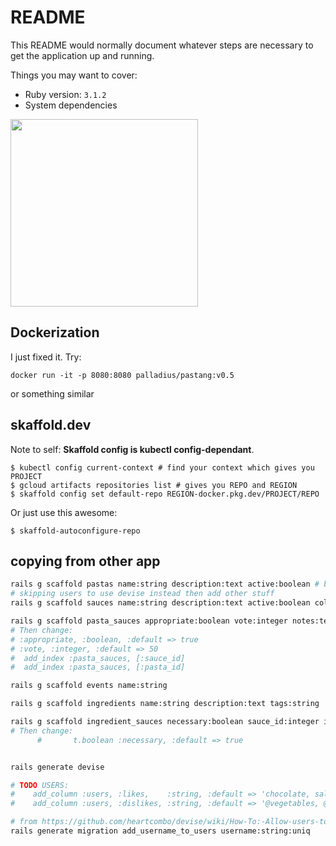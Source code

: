 # README

This README would normally document whatever steps are necessary to get the
application up and running.

Things you may want to cover:

* Ruby version: `3.1.2`
* System dependencies


 <img src='https://github.com/palladius/pasta/raw/master/doc/pastang-matrix-screenshot.png' height='300' align='center' />


## Dockerization

I just fixed it. Try:

```docker run -it -p 8080:8080 palladius/pastang:v0.5```

or something similar

## skaffold.dev

Note to self: **Skaffold config is kubectl config-dependant**.

    $ kubectl config current-context # find your context which gives you PROJECT
    $ gcloud artifacts repositories list # gives you REPO and REGION
    $ skaffold config set default-repo REGION-docker.pkg.dev/PROJECT/REPO

Or just use this awesome:

    $ skaffold-autoconfigure-repo

## copying from other app

```bash
rails g scaffold pastas name:string description:text active:boolean # boolean  :active, :default => true
# skipping users to use devise instead then add other stuff
rails g scaffold sauces name:string description:text active:boolean color:string #active, :default => true, color:default => 'rosso'

rails g scaffold pasta_sauces appropriate:boolean vote:integer notes:text pasta_id:integer sauce_id:integer
# Then change:
# :appropriate, :boolean, :default => true
# :vote, :integer, :default => 50
#  add_index :pasta_sauces, [:sauce_id]
#  add_index :pasta_sauces, [:pasta_id]

rails g scaffold events name:string

rails g scaffold ingredients name:string description:text tags:string

rails g scaffold ingredient_sauces necessary:boolean sauce_id:integer ingredient_id:integer notes:text
# Then change:
      #       t.boolean :necessary, :default => true


rails generate devise

# TODO USERS:
#    add_column :users, :likes,    :string, :default => 'chocolate, salmon, @meat'
#    add_column :users, :dislikes, :string, :default => '@vegetables, @tin_tuna'

# from https://github.com/heartcombo/devise/wiki/How-To:-Allow-users-to-sign-in-with-something-other-than-their-email-address
rails generate migration add_username_to_users username:string:uniq
```
